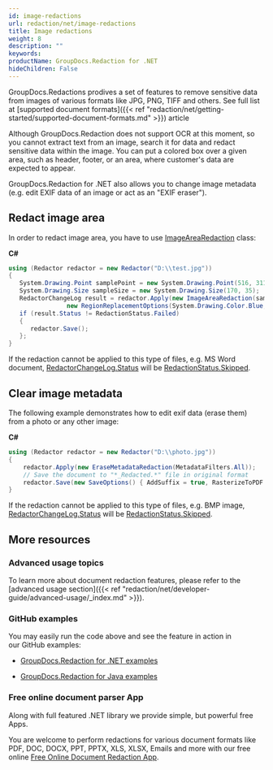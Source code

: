 ```yaml
---
id: image-redactions
url: redaction/net/image-redactions
title: Image redactions
weight: 8
description: ""
keywords: 
productName: GroupDocs.Redaction for .NET
hideChildren: False
---
```

GroupDocs.Redactions prodives a set of features to remove sensitive data from images of various formats like JPG, PNG, TIFF and others. See full list at [supported document formats]({{< ref "redaction/net/getting-started/supported-document-formats.md" >}}) article

Although GroupDocs.Redaction does not support OCR at this moment, so you cannot extract text from an image, search it for data and redact sensitive data within the image. You can put a colored box over a given area, such as header, footer, or an area, where customer's data are expected to appear.

GroupDocs.Redaction for .NET also allows you to change image metadata (e.g. edit EXIF data of an image or act as an "EXIF eraser").

## Redact image area

In order to redact image area, you have to use [ImageAreaRedaction](https://apireference.groupdocs.com/net/redaction/groupdocs.redaction.redactions/imagearearedaction) class:

**C#**

```csharp
using (Redactor redactor = new Redactor("D:\\test.jpg"))
{
   System.Drawing.Point samplePoint = new System.Drawing.Point(516, 311);
   System.Drawing.Size sampleSize = new System.Drawing.Size(170, 35);
   RedactorChangeLog result = redactor.Apply(new ImageAreaRedaction(samplePoint,
                new RegionReplacementOptions(System.Drawing.Color.Blue, sampleSize)));
   if (result.Status != RedactionStatus.Failed)
   {
      redactor.Save();
   };
}
```

If the redaction cannot be applied to this type of files, e.g. MS Word document, [RedactorChangeLog.Status](https://apireference.groupdocs.com/net/redaction/groupdocs.redaction/redactorchangelog/properties/status) will be [RedactionStatus.Skipped](https://apireference.groupdocs.com/net/redaction/groupdocs.redaction/redactionstatus).

## Clear image metadata

The following example demonstrates how to edit exif data (erase them) from a photo or any other image:

**C#**

```csharp
using (Redactor redactor = new Redactor("D:\\photo.jpg"))
{
    redactor.Apply(new EraseMetadataRedaction(MetadataFilters.All));
    // Save the document to "*_Redacted.*" file in original format
    redactor.Save(new SaveOptions() { AddSuffix = true, RasterizeToPDF = false });
}
```

If the redaction cannot be applied to this type of files, e.g. BMP image, [RedactorChangeLog.Status](https://apireference.groupdocs.com/net/redaction/groupdocs.redaction/redactorchangelog/properties/status) will be [RedactionStatus.Skipped](https://apireference.groupdocs.com/net/redaction/groupdocs.redaction/redactionstatus).

## More resources

### Advanced usage topics

To learn more about document redaction features, please refer to the [advanced usage section]({{< ref "redaction/net/developer-guide/advanced-usage/_index.md" >}}).

### GitHub examples

You may easily run the code above and see the feature in action in our GitHub examples:

*   [GroupDocs.Redaction for .NET examples](https://github.com/groupdocs-redaction/GroupDocs.Redaction-for-.NET)
    
*   [GroupDocs.Redaction for Java examples](https://github.com/groupdocs-redaction/GroupDocs.Redaction-for-Java)
    

### Free online document parser App

Along with full featured .NET library we provide simple, but powerful free Apps.

You are welcome to perform redactions for various document formats like PDF, DOC, DOCX, PPT, PPTX, XLS, XLSX, Emails and more with our free online [Free Online Document Redaction App](https://products.groupdocs.app/redaction).
